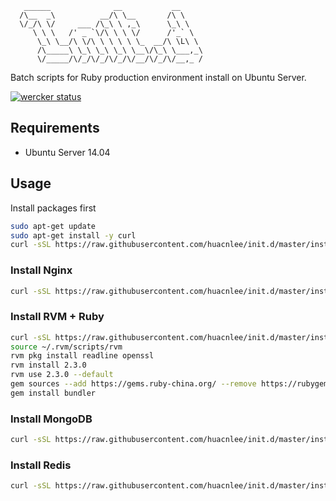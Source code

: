 ```
   ______              __           __
  /\__  _\          __/\ \__       /\ \
  \/_/\ \/     ___ /\_\ \ ,_\      \_\ \
     \ \ \   /' _ `\/\ \ \ \/      /'_` \
      \_\ \__/\ \/\ \ \ \ \ \_  __/\ \L\ \
      /\_____\ \_\ \_\ \_\ \__\/\_\ \___,_\
      \/_____/\/_/\/_/\/_/\/__/\/_/\/__,_ /
```

Batch scripts for Ruby production environment install on Ubuntu Server.

[![wercker status](https://app.wercker.com/status/2dd2ff58518cae2dd75e4556e6d931c5/s/master "wercker status")](https://app.wercker.com/project/bykey/2dd2ff58518cae2dd75e4556e6d931c5)

## Requirements

* Ubuntu Server 14.04

## Usage

Install packages first

```bash
sudo apt-get update
sudo apt-get install -y curl
curl -sSL https://raw.githubusercontent.com/huacnlee/init.d/master/install_packages | sh
```

### Install Nginx

```bash
curl -sSL https://raw.githubusercontent.com/huacnlee/init.d/master/install_nginx | sh
```

### Install RVM + Ruby

```bash
curl -sSL https://raw.githubusercontent.com/huacnlee/init.d/master/install_rvm | sh
source ~/.rvm/scripts/rvm
rvm pkg install readline openssl
rvm install 2.3.0
rvm use 2.3.0 --default
gem sources --add https://gems.ruby-china.org/ --remove https://rubygems.org/
gem install bundler
```

### Install MongoDB

```bash
curl -sSL https://raw.githubusercontent.com/huacnlee/init.d/master/install_mongodb | sh
```

### Install Redis

```bash
curl -sSL https://raw.githubusercontent.com/huacnlee/init.d/master/install_redis | sh
```
